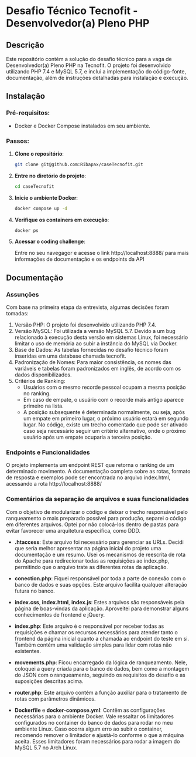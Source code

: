 # Desafio Técnico Tecnofit - Desenvolvedor(a) Pleno PHP
## Descrição

Este repositório contém a solução do desafio técnico para a vaga de Desenvolvedor(a) Pleno PHP na Tecnofit. O projeto foi desenvolvido utilizando PHP 7.4 e MySQL 5.7, e inclui a implementação do código-fonte, documentação, além de instruções detalhadas para instalação e execução.

## Instalação

### Pré-requisitos:
- Docker e Docker Compose instalados em seu ambiente.

### Passos:
1. **Clone o repositório**:
    ```bash
    git clone git@github.com:Ribapax/caseTecnofit.git

2. **Entre no diretório do projeto**:
    ```bash
    cd caseTecnofit

3. **Inicie o ambiente Docker**:
    ```bash
    docker compose up -d

4. **Verifique os containers em execução**:
    ```bash
    docker ps

5. **Acessar o coding challenge**:
   
    Entre no seu navegagor e acesse o link http://localhost:8888/ para mais informações de documentação e os endpoints da API

## Documentação
### Assunções

Com base na primeira etapa da entrevista, algumas decisões foram tomadas:

1. Versão PHP: O projeto foi desenvolvido utilizando PHP 7.4.
2. Versão MySQL: Foi utilizada a versão MySQL 5.7. Devido a um bug relacionado à execução desta versão em sistemas Linux, foi necessário limitar o uso de memória ao subir a instância do MySQL via Docker.
3. Base de Dados: As tabelas fornecidas no desafio técnico foram inseridas em uma database chamada tecnofit.
4. Padronização de Nomes: Para maior consistência, os nomes das variáveis e tabelas foram padronizados em inglês, de acordo com os dados disponibilizados.
5. Critérios de Ranking:
    - Usuários com o mesmo recorde pessoal ocupam a mesma posição no ranking.
    - Em caso de empate, o usuário com o recorde mais antigo aparece primeiro na lista.
    - A posição subsequente é determinada normalmente, ou seja, após um empate em primeiro lugar, o próximo usuário estará em segundo lugar. No código, existe um trecho comentado que pode ser ativado caso seja necessário seguir um critério alternativo, onde o próximo usuário após um empate ocuparia a terceira posição.

### Endpoints e Funcionalidades

O projeto implementa um endpoint REST que retorna o ranking de um determinado movimento. A documentação completa sobre as rotas, formato de resposta e exemplos pode ser encontrada no arquivo index.html, acessando a rota http://localhost:8888/

### Comentários da separação de arquivos e suas funcionalidades
Com o objetivo de modularizar o código e deixar o trecho responsável pelo ranqueamento o mais preparado possível para produção, separei o código em diferentes arquivos. Optei por não colocá-los dentro de pastas para evitar favorecer uma arquitetura específica, como DDD.

- **.htaccess**: Este arquivo foi necessário para gerenciar as URLs. Decidi que seria melhor apresentar na página inicial do projeto uma documentação e um resumo. Usei os mecanismos de reescrita de rota do Apache para redirecionar todas as requisições ao index.php, permitindo que o arquivo trate as diferentes rotas da aplicação.

- **conection.php**: Fiquei responsável por toda a parte de conexão com o banco de dados e suas opções. Este arquivo facilita qualquer alteração futura no banco.

- **index.css**, **index.html**, **index.js**: Estes arquivos são responsáveis pela página de boas-vindas da aplicação. Aproveitei para demonstrar alguns conhecimentos de frontend e jQuery.

- **index.php**: Este arquivo é o responsável por receber todas as requisições e chamar os recursos necessários para atender tanto o frontend da página inicial quanto a chamada ao endpoint do teste em si. Também contém uma validação simples para lidar com rotas não existentes.

- **movements.php**: Ficou encarregado da lógica de ranqueamento. Nele, coloquei a query criada para o banco de dados, bem como a montagem do JSON com o ranqueamento, seguindo os requisitos do desafio e as suposições descritas acima.

- **router.php**: Este arquivo contém a função auxiliar para o tratamento de rotas com parâmetros dinâmicos.

- **Dockerfile** e **docker-compose.yml**: Contêm as configurações necessárias para o ambiente Docker. Vale ressaltar os limitadores configurados no container do banco de dados para rodar no meu ambiente Linux. Caso ocorra algum erro ao subir o container, recomendo remover o limitador e ajustá-lo conforme o que a máquina aceita. Esses limitadores foram necessários para rodar a imagem do MySQL 5.7 no Arch Linux.
